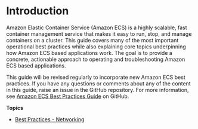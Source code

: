 # Introduction<a name="intro"></a>

Amazon Elastic Container Service \(Amazon ECS\) is a highly scalable, fast container management service that makes it easy to run, stop, and manage containers on a cluster\. This guide covers many of the most important operational best practices while also explaining core topics underpinning how Amazon ECS based applications work\. The goal is to provide a concrete, actionable approach to operating and troubleshooting Amazon ECS based applications\.

This guide will be revised regularly to incorporate new Amazon ECS best practices\. If you have any questions or comments about any of the content in this guide, raise an issue in the GitHub repository\. For more information, see [Amazon ECS Best Practices Guide](https://github.com/awsdocs/amazon-ecs-bestpractices-guide) on GitHub\.

**Topics**
+ [Best Practices \- Networking](networking.md)